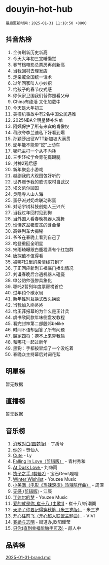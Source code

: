 # douyin-hot-hub

`最后更新时间：2025-01-31 11:18:50 +0800`

## 抖音热榜

1. 金价刷新历史新高
1. 今天大年初三宜睡懒觉
1. 春节档电影总票房再创新高
1. 当我回村去理发店
1. 走亲戚全国统一话术
1. 过年回家叫人小妙招
1. 给孩子的春节仪式感
1. 你保家卫国我们替你照看父母
1. China有绝活 文化加载中
1. 今天是大年初三
1. 美撞机事故中有2名中国公民遇难
1. 2025NBA全明星替补名单
1. 阿姨保护了所有来宾的肖像权
1. 蒋欣夸李兰迪私下好看到爆
1. 孙颖莎出征WTT新加坡大满贯
1. 蛇年能不能带“蛇”上动车
1. 哪吒主打一个从不内耗
1. 三步轻松学会青花瓷踢腿
1. 封神2观后感
1. 新年聚会小游戏
1. 越剧我的大观园包好听的
1. 世界赠予我的歌词取材自武汉
1. 埃文凯尔回国
1. 灵隐寺人山人海
1. 蛋仔派对奶龙联动彩蛋
1. 对话宇树科技创始人王兴兴
1. 当我过年回村见到狗
1. 当外国人看春晚机器人跳舞
1. 谁懂这盆猪皮冻的含金量
1. 高铁列车大揭秘
1. 爷爷在春晚上看到自己了
1. 哈登重回全明星
1. 宋雨琦曝跟白鹿程潇有个红包群
1. 唐探值不值得看
1. 被哪吒2里的亲情线刀到了
1. 于正回应新剧五福临门播出情况
1. 刘谦春晚后台遇机器人碰瓷
1. 申公豹帅强惨具象化
1. 哪吒2暂列年度票房榜首位
1. 过年约个碳水局
1. 新年性别互换式改头换面
1. 当我加入咚咚咚
1. 给王菲报幕的为什么是王计兵
1. 虞书欣同款年味侧盘发教程
1. 看完封神第二部殷郊belike
1. 时间不语却回答了所有问题
1. 魔家四将：捞不上来算我输
1. 和哪吒一起过新年
1. 黑狗：手都按冒烟了一个没吃着
1. 春晚众主持幕后对词花絮

## 明星榜

暂无数据

## 直播榜

暂无数据

## 音乐榜

1. [消散对白(圆梦版)](https://sf5-hl-cdn-tos.douyinstatic.com/obj/tos-cn-ve-2774/og4jB5I5IizzoZVAAAzWgBMAsMDWoArfwBOiFs) - 丁禹兮
1. [你的](https://sf5-hl-cdn-tos.douyinstatic.com/obj/tos-cn-ve-2774/oYuIeKf42jB7sEV6B2upMdpYAgfrQWj0FeRegh) - 贺仙人
1. [Cute](https://sf5-hl-cdn-tos.douyinstatic.com/obj/tos-cn-ve-2774/o4IbIzHWKAAB4wsS5qMBRiiAlEBGTpQRNfFvuo) - Ly
1. [Falling In Love（剪辑版）](https://sf5-hl-cdn-tos.douyinstatic.com/obj/tos-cn-ve-2774/o8ajpA8zzgBPahbBIO8AcKGBLJezFCRd1wfP9f) - 青村秀和
1. [ At Dusk  Love ](https://sf5-hl-cdn-tos.douyinstatic.com/obj/tos-cn-ve-2774/o8CrpCf5CaYgI4ZrtQgMQAFEfuGqNnRSDQAPBc) - 刘嗨雨
1. [执子之手 (剪辑2)](https://sf5-hl-cdn-tos.douyinstatic.com/obj/tos-cn-ve-2774/oUoZLQjCc31XzqsBnBQUNgeKtYPBcgbFDwtfcu) - 宝石Gem\哩哩
1. [Winter Wishlist](https://sf5-hl-cdn-tos.douyinstatic.com/obj/tos-cn-ve-2774/oIIgUOeamCFCVAzxN6MFRLIBlLGpUqQxeeHrLE) - Youzee Music
1. [小美满（电影《热辣滚烫》热辣陪伴曲）](https://sf5-hl-cdn-tos.douyinstatic.com/obj/tos-cn-ve-2774/o0GAn2lSgfZIDUgtevCGDQYnFg4CwnrBaxbTZL) - 周深
1. [无感 (剪辑版)](https://sf5-hl-cdn-tos.douyinstatic.com/obj/tos-cn-ve-2774/o0eIsUzJBDlQaQFC5OFlgbMEZC1TFYBftOBn6p) - 江辰
1. [丁达尔的梦](https://sf5-hl-cdn-tos.douyinstatic.com/obj/tos-cn-ve-2774/oMU3WirUZBVQkAC9ccG5P2IQirziZM2RTInUY) - Youzee Music
1. [爱的就是你_崔十八 (主歌1)](https://sf5-hl-cdn-tos.douyinstatic.com/obj/tos-cn-ve-2774/oI5BO5DhFZ6UTcNCnZaOCBLtZ7WIMQGfgnXf5E) - 崔十八/听潮阁
1. [天冷了你要记得穿秋裤（米三岁版）](https://sf5-hl-cdn-tos.douyinstatic.com/obj/tos-cn-ve-2774/oQlIwVIDWiZ6BQilAorS7MA0AgCkQDvcZAdm1) - 米三岁
1. [开心往前飞（开心超人联盟主题曲）](https://sf5-hl-cdn-tos.douyinstatic.com/obj/tos-cn-ve-2774/9d8fb7c82cf1421fb93a9fe925275e0a) - VIVI
1. [春娇与志明](https://sf5-hl-cdn-tos.douyinstatic.com/obj/tos-cn-ve-2774/e530d8fceb7044b39707d7f9ff54add1) - 街道办,欧阳耀莹
1. [只你(直到幸福能触手可及)](https://sf5-hl-cdn-tos.douyinstatic.com/obj/tos-cn-ve-2774/o0lBkRDzFTeaVSUz3ZZSCBVtZ5DIMQGfgmEAuE) - 颜人中

## 品牌榜

[2025-01-31-brand.md](2025-01-31-brand.md)
